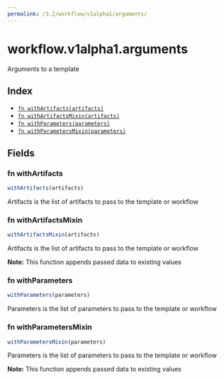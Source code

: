 ```yaml
---
permalink: /3.2/workflow/v1alpha1/arguments/
---
```


# workflow.v1alpha1.arguments

Arguments to a template

## Index

* [`fn withArtifacts(artifacts)`](#fn-withartifacts)
* [`fn withArtifactsMixin(artifacts)`](#fn-withartifactsmixin)
* [`fn withParameters(parameters)`](#fn-withparameters)
* [`fn withParametersMixin(parameters)`](#fn-withparametersmixin)

## Fields

### fn withArtifacts

```ts
withArtifacts(artifacts)
```

Artifacts is the list of artifacts to pass to the template or workflow

### fn withArtifactsMixin

```ts
withArtifactsMixin(artifacts)
```

Artifacts is the list of artifacts to pass to the template or workflow

**Note:** This function appends passed data to existing values

### fn withParameters

```ts
withParameters(parameters)
```

Parameters is the list of parameters to pass to the template or workflow

### fn withParametersMixin

```ts
withParametersMixin(parameters)
```

Parameters is the list of parameters to pass to the template or workflow

**Note:** This function appends passed data to existing values